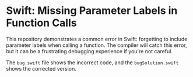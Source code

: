 # Swift: Missing Parameter Labels in Function Calls

This repository demonstrates a common error in Swift: forgetting to include parameter labels when calling a function.  The compiler will catch this error, but it can be a frustrating debugging experience if you're not careful. 

The `bug.swift` file shows the incorrect code, and the `bugSolution.swift` shows the corrected version.